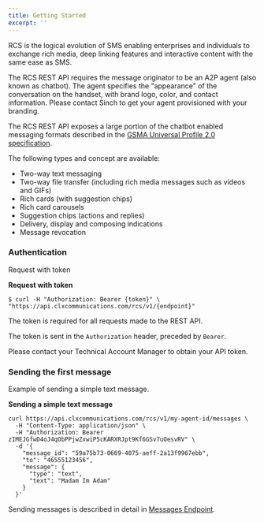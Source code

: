 ```yaml
---
title: Getting Started
excerpt: ''
---
```

RCS is the logical evolution of SMS enabling enterprises and individuals to exchange rich media, deep linking features and interactive content with the same ease as SMS.

The RCS REST API requires the message originator to be an A2P agent (also known as chatbot). The agent specifies the "appearance" of the conversation on the handset, with brand logo, color, and contact information. Please contact Sinch to get your agent provisioned with your branding.

The RCS REST API exposes a large portion of the chatbot enabled messaging formats described in the [GSMA Universal Profile 2.0 specification](https://www.gsma.com/futurenetworks/rcs/resources-rcs-events/universal-profile/).

The following types and concept are available:

* Two-way text messaging
* Two-way file transfer (including rich media messages such as videos and GIFs)
* Rich cards (with suggestion chips)
* Rich card carousels
* Suggestion chips (actions and replies)
* Delivery, display and composing indications
* Message revocation

### Authentication

Request with token

**Request with token**
```shell
$ curl -H "Authorization: Bearer {token}" \
"https://api.clxcommunications.com/rcs/v1/{endpoint}"
```


The token is required for all requests made to the REST API.

The token is sent in the `Authorization` header, preceded by `Bearer`.

Please contact your Technical Account Manager to obtain your API token.

### Sending the first message

Example of sending a simple text message.

**Sending a simple text message**
```shell
curl https://api.clxcommunications.com/rcs/v1/my-agent-id/messages \
  -H "Content-Type: application/json" \
  -H "Authorization: Bearer zIMEJGfwD4oJ4qObPPjwZxwiP5cKARXRJpt9Kf6GSv7uOesvRV" \
  -d '{
    "message_id": "59a75b73-0669-4075-aeff-2a13f9967ebb",
    "to": "46555123456",
    "message": {
      "type": "text",
      "text": "Madam Im Adam"
    }
  }'
```


Sending messages is described in detail in [Messages Endpoint](doc:rcs-rest-messages-endpoint#section-send-a-message).

